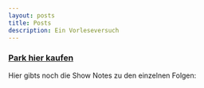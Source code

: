 ```yaml
---
layout: posts
title: Posts
description: Ein Vorleseversuch
---
```


### <a href="https://www.suhrkamp.de/buch/marius-goldhorn-park-t-9783518127643">Park hier kaufen</a>

Hier gibts noch die Show Notes zu den einzelnen Folgen:
